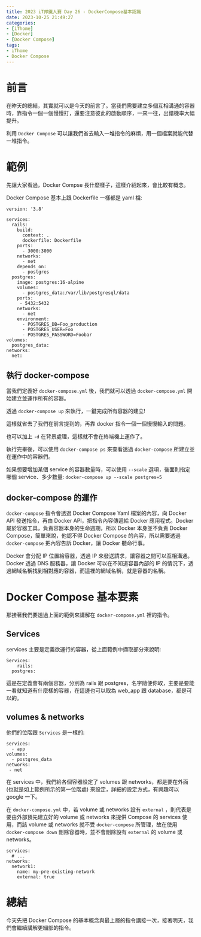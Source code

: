 ```yaml
---
title: 2023 iT邦鐵人賽 Day 26 - DockerCompose基本認識
date: 2023-10-25 21:49:27
categories: 
- [iThome]
- [Docker]
- [Docker Compose]
tags: 
- iThome
- Docker Compose
---
```

# 前言

在昨天的總結，其實就可以是今天的前言了。當我們需要建立多個互相溝通的容器時，靠指令一個一個慢慢打，還要注意彼此的啟動順序，一來一往，出錯機率大幅提升。

利用 `Docker Compose` 可以讓我們省去輸入一堆指令的麻煩，用一個檔案就能代替一堆指令。

<!-- more -->

# 範例

先讓大家看過，Docker Compse 長什麼樣子，這樣介紹起來，會比較有概念。

Docker Compose 基本上跟 Dockerfile 一樣都是 yaml 檔:

```docker
version: '3.8'

services:
  rails:
    build:
      context: .
      dockerfile: Dockerfile
    ports:
      - 3000:3000
    networks:
      - net
    depends_on:
      - postgres
  postgres:
    image: postgres:16-alpine
    volumes:
      - postgres_data:/var/lib/postgresql/data
    ports:
     - 5432:5432
    networks:
      - net
    environment:
      - POSTGRES_DB=Foo_production
      - POSTGRES_USER=Foo
      - POSTGRES_PASSWORD=Foobar
volumes:
  postgres_data:
networks:
  net:
```

## 執行 docker-compose

當我們定義好 `docker-compose.yml` 後，我們就可以透過 `docker-compose.yml` 開始建立並運作所有的容器。

透過 `docker-compose up` 來執行，一鍵完成所有容器的建立!

這樣就省去了我們在前言提到的，再靠 docker 指令一個一個慢慢輸入的問題。

也可以加上 `-d` 在背景處理，這樣就不會在終端機上運作了。

執行完畢後，可以使用 `docker-compose ps` 來查看透過 `docker-compose` 所建立並在運作中的容器們。

如果想要增加某個 service 的容器數量時，可以使用 `--scale` 選項，後面則指定哪個 service、多少數量: `docker-compose up --scale postgres=5`

## docker-compose 的運作

`docker-compose` 指令會透過 Docker Compose Yaml 檔案的內容，向 Docker API 發送指令，再由 Docker API，把指令內容傳遞給 Docker 應用程式。Docker 屬於容器工具，負責容器本身的生命週期，所以 Docker 本身並不負責 Docker Compose，簡單來說，他認不得 Docker Compose 的內容，所以需要透過 `docker-compose` 把內容告訴 Docker，讓 Docker 聽命行事。

Docker 會分配 IP 位置給容器，透過 IP 來發送請求，讓容器之間可以互相溝通。Docker 透過 DNS 服務器，讓 Docker 可以在不知道容器內部的 IP 的情況下，透過網域名稱找到相對應的容器，而這裡的網域名稱，就是容器的名稱。

# Docker Compose 基本要素

那接著我們要透過上面的範例來講解在 `docker-compose.yml` 裡的指令。

## Services

services 主要是定義欲運行的容器，從上面範例中擷取部分來說明:

```docker
Services:
	rails:
  postgres:
```

這是在定義會有兩個容器，分別為 rails 跟 postgres，名字隨便你取，主要是要能一看就知道有什麼樣的容器，在這邊也可以取為 web_app 跟 database，都是可以的。

## volumes & networks

他們的位階跟 `Services` 是一樣的:

```docker
services:
  - app
volumes:
  - postgres_data
networks:
 - net
```

在 services 中，我們給各個容器設定了 volumes 跟 networks，都是要在外面 (也就是如上範例所示的第一位階處) 來設定，詳細的設定方式，有興趣可以 google 一下。

在 `docker-compose.yml` 中，若 volume 或 networks 設有 `external` ，則代表是要由外部預先建立好的 volume 或 networks 來提供 Compose 的 services 使用，而該 volume 或 networks 就不受 `docker-compose` 所管理，故在使用 `docker-compose down` 刪除容器時，並不會刪除設有 `external` 的 volume 或 networks。

```docker
services:
  # ...
networks:
  network1:
    name: my-pre-existing-network
    external: true
```

# 總結

今天先把 Docker Compose 的基本概念與最上層的指令講接一次，接著明天，我們會繼續講解更細部的指令。